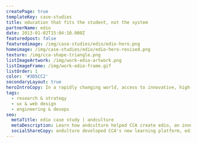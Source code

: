```yaml
---
createPage: true
templateKey: case-studies
title: education that fits the student, not the system
partnerName: edio
date: 2013-01-02T15:04:10.000Z
featuredpost: false
featuredimage: /img/case-studies/edio/edio-hero.png
homeimage: /img/case-studies/edio/edio-hero-revised.png
texture: /img/cca-shape-triangle.png
listImageArtwork: /img/work-edio-artwork.png
listImageFrame: /img/work-edio-frame.gif
listOrder: 1
color: '#3D5CC2'
secondaryLayout: true
heroIntroCopy: In a rapidly changing world, access to innovative, high-quality education remains a priority. And the  Commonwealth Charter Academy (CCA) gets that. They decided to partner with us one more time to create a platform that would provide a new and improved educational experience for students that focuses on providing successful learning outcomes. The andculture team behind CCA’s new project truly understands that every student learns differently, and created an experience that is uniquely tailored to each student. 
tags:
  - research & strategy
  - ux & web design
  - engineering & devops
seo:
  metaTitle: edio case study | andculture
  metaDescription: Learn how andculture helped CCA create edio, an innovative learning platform.
  socialShareCopy: andulture developed CCA's new learning platform, edio, to provide an innovative educational experience for students.
---
```

